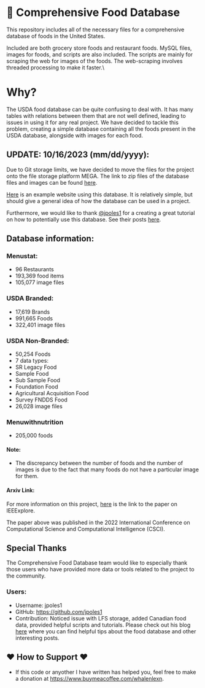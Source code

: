 # :pizza: Comprehensive Food Database
This repository includes all of the necessary files for a comprehensive database of foods in the United States. 

Included are both grocery store foods and restaurant foods. MySQL files, images for foods, and scripts are also included. The scripts are mainly for scraping the web for images of the foods. The web-scraping involves threaded processing to make it faster.\

# Why?
The USDA food database can be quite confusing to deal with. It has many tables with relations between them that are not well defined, leading to issues in using it for any real project. We have decided to tackle this problem, creating a simple database containing all the foods present in the USDA database, alongside with images for each food.

## UPDATE: 10/16/2023 (mm/dd/yyyy):
Due to Git storage limits, we have decided to move the files for the project onto the file storage platform MEGA. The link to zip files of the database files and images can be found [here](https://mega.nz/folder/0elAXR6L#QuC3C95Od8wn_j0jcn-d4A).

[Here](https://github.com/lxaw/UofSCSWITCHStudy) is an example website using this database. It is relatively simple, but should give a general idea of how the database can be used in a project.

Furthermore, we would like to thank [@jpoles1](https://github.com/jpoles1) for a creating a great tutorial on how to potentially use this database. See their posts [here](https://blog.jpoles1.com/archives/277).

## Database information:

### Menustat:
- 96 Restaurants
- 193,369 food items
- 105,077 image files
### USDA Branded:
- 17,619 Brands
- 991,665 Foods
- 322,401 image files
### USDA Non-Branded:
- 50,254 Foods
- 7 data types:
-  SR Legacy Food
-   Sample Food
-   Sub Sample Food
-   Foundation Food
-   Agricultural Acquisition Food
-   Survey FNDDS Food
- 26,028 image files
### Menuwithnutrition
- 205,000 foods

#### Note: 
- The discrepancy between the number of foods and the number of images is due to the fact that many foods do not have a particular image for them.

#### Arxiv Link:
For more information on this project, [here](https://ieeexplore.ieee.org/document/10216759) is the link to the paper on IEEExplore.

The paper above was published in the 2022 International Conference on Computational Science and Computational Intelligence (CSCI).

## Special Thanks 
The Comprehensive Food Database team would like to especially thank those users who have provided more data or tools related to the project to the community.

### Users:
- Username: jpoles1
- GitHub: https://github.com/jpoles1
- Contribution: Noticed issue with LFS storage, added Canadian food data, provided helpful scripts and tutorials. Please check out his blog [here](https://blog.jpoles1.com/archives/277) where you can find helpful tips about the food database and other interesting posts.


## ❤️ How to Support ❤️
- If this code or anyother I have written has helped you, feel free to make a donation at https://www.buymeacoffee.com/whalenlexn.

